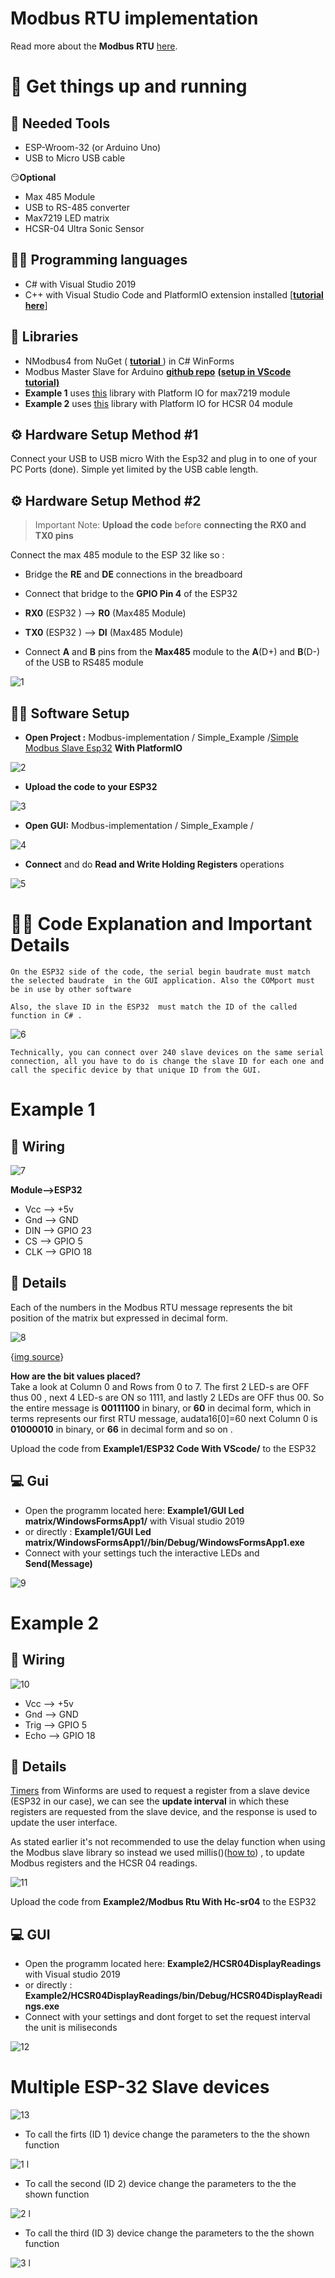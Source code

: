 # Modbus RTU implementation
Read more about the **Modbus RTU** [here](https://ozeki.hu/p_5854-modbus-rtu.html).

# 🏃 Get things up and running

## 🔧 Needed Tools

- ESP-Wroom-32 (or Arduino Uno)
- USB to Micro USB  cable


😏**Optional**

- Max 485 Module
- USB to RS-485 converter
- Max7219 LED matrix
- HCSR-04 Ultra Sonic Sensor

## 👨‍💻 Programming languages
- C# with Visual Studio 2019
-  C++ with Visual Studio Code  and PlatformIO extension installed [[**tutorial here**]](https://randomnerdtutorials.com/vs-code-platformio-ide-esp32-esp8266-arduino/) 

## 📖 Libraries 
- NModbus4 from NuGet ( [**tutorial** ](https://www.youtube.com/watch?v=ohaz_sPLp4Y)) in C# WinForms
- Modbus Master Slave for Arduino [**github repo**](https://github.com/smarmengol/Modbus-Master-Slave-for-Arduino) [**(setup in VScode tutorial)**](https://www.youtube.com/watch?v=EBlHNBNHESQ)
- **Example 1** uses  [this](https://github.com/MajicDesigns/MD_MAX72XX) library with Platform  IO for max7219 module
- **Example 2** uses  [this](https://github.com/gamegine/HCSR04-ultrasonic-sensor-lib) library with Platform  IO for HCSR 04 module


## ⚙️ Hardware Setup Method #1 
Connect your USB to USB micro With the Esp32 and plug in to one of your PC Ports  (done). Simple yet limited by the USB cable length.

## ⚙️ Hardware Setup Method #2 
> Important Note:  **Upload the code** before   **connecting the      RX0 and TX0 pins**

Connect  the max 485 module to the ESP 32 like so :
- Bridge the **RE** and **DE** connections in the breadboard

- Connect that bridge to the **GPIO Pin 4**  of the ESP32

- **RX0** (ESP32  ) --> **R0** (Max485 Module)

- **TX0**  (ESP32 ) -->  **DI**  (Max485 Module)

- Connect **A** and **B** pins from the **Max485** module to the 
**A**(D+) and **B**(D-) of the USB to RS485 module
  
![1](https://github.com/Vistx/Modbus-implementation/assets/123487221/85f57011-20ac-40f1-90e6-9c032bfc66f0)




## 🧑‍💻 Software Setup 

- **Open Project :**  Modbus-implementation / Simple_Example /[Simple Modbus Slave Esp32](https://github.com/Vistx/Modbus-implementation/tree/main/Simple_Example/Simple%20Modbus%20Slave%20Esp32)  **With PlatformIO**

![2](https://github.com/Vistx/Modbus-implementation/assets/123487221/56377312-3af0-402e-8b53-d0bbd5b95c5d)


- **Upload the code to your ESP32**

![3](https://github.com/Vistx/Modbus-implementation/assets/123487221/7b472964-d032-4bdb-a2b1-38461929dccf)

- **Open GUI:** Modbus-implementation / Simple_Example /
  
![4](https://github.com/Vistx/Modbus-implementation/assets/123487221/e38ac4a1-360c-4e29-ade4-a37a06e3633d)
   


- **Connect** and do **Read and Write Holding Registers** operations
  
![5](https://github.com/Vistx/Modbus-implementation/assets/123487221/86fbf0ba-6f60-4993-ac28-219f110f89db)



# 👨‍🏫 Code Explanation and Important Details 
`On the ESP32 side of the code, the serial begin baudrate must match  the selected baudrate  in the GUI application. Also the COMport must be in use by other software `

`Also, the slave ID in the ESP32  must match the ID of the called function in C# .  `

![6](https://github.com/Vistx/Modbus-implementation/assets/123487221/98ac7a25-4b0f-4e4b-9faf-67f876d6d29c)


 `Technically, you can connect over 240 slave devices on the same serial connection, all you have to do is change the slave ID for each one and call the specific device by that unique ID from the GUI.`






# Example 1

## 🔌 Wiring

![7](https://github.com/Vistx/Modbus-implementation/assets/123487221/2d882bd6-441d-4bcc-bee1-c2590ac118e1)



**Module-->ESP32**

- Vcc --> +5v
- Gnd --> GND
- DIN --> GPIO 23
- CS --> GPIO 5
- CLK --> GPIO 18


## 🔎 Details
Each of the numbers in the Modbus RTU message represents the bit position of the matrix but expressed in decimal form.

![8](https://github.com/Vistx/Modbus-implementation/assets/123487221/9350f605-493b-4b5a-8a62-1cbd16fb396b)

{[img source](https://randomnerdtutorials.com/guide-for-8x8-dot-matrix-max7219-with-arduino-pong-game/)}



**How are the bit values placed?** <br />
Take a look at Column 0 and Rows from 0 to 7. The first 2 LED-s are OFF thus 00 , next 4 LED-s are ON so 1111, and lastly 2 LEDs are OFF thus 00.
So the entire message is **00111100** in binary, or **60** in decimal form, which in terms represents our first RTU message, audata16[0]=60 next  Column 0 is **01000010** in binary, or **66** in decimal form and so on .

Upload the code from **Example1/ESP32 Code With VScode/** to the ESP32


## 💻 Gui 

- Open the programm located here:  **Example1/GUI Led matrix/WindowsFormsApp1/**  with Visual studio 2019 </br>
- or directly : **Example1/GUI Led matrix/WindowsFormsApp1//bin/Debug/WindowsFormsApp1.exe**
- Connect with your settings tuch the interactive LEDs  and **Send(Message)**

![9](https://github.com/Vistx/Modbus-implementation/assets/123487221/1703cf07-0235-4f30-8785-c20a3554e83b)



# Example 2

## 🔌 Wiring

![10](https://github.com/Vistx/Modbus-implementation/assets/123487221/37496fca-ecdc-4b10-b0d4-5d3340fc3271)


- Vcc --> +5v
- Gnd --> GND
- Trig --> GPIO 5
- Echo --> GPIO 18

## 🔎 Details 
 [Timers](https://www.youtube.com/watch?v=98c200lL-OY) from Winforms are used to request a register from a slave device (ESP32 in our case), we can see the **update interval** in which these registers are requested from the slave device, and the response is used to update the user interface.    

As stated earlier it's not recommended to use the delay function when using the Modbus slave library so instead we used millis()([how to](https://circuitdigest.com/microcontroller-projects/arduino-multitasking-using-millis-in-arduino#:~:text=To%20use%20the%20millis%28%29,unsigned%20long%20currentMillis%20=%20millis%28%29;)) , to update Modbus registers and the HCSR 04 readings.

![11](https://github.com/Vistx/Modbus-implementation/assets/123487221/3a42715a-2cd2-4c78-97a7-437a953c600c)


Upload the code from **Example2/Modbus Rtu With Hc-sr04** to the ESP32

## 💻 GUI
- Open the programm located here:  **Example2/HCSR04DisplayReadings**  with Visual studio 2019 </br>
- or directly : **Example2/HCSR04DisplayReadings/bin/Debug/HCSR04DisplayReadings.exe**
- Connect with your settings and dont forget to set the request interval the unit is miliseconds

![12](https://github.com/Vistx/Modbus-implementation/assets/123487221/8d2276f6-0aa4-427a-aea6-e064755be413)

# Multiple ESP-32 Slave devices

![13](https://github.com/Vistx/Modbus-implementation/assets/123487221/3cbc9467-56b8-4d83-b0ab-49f0ec257e42)

- To call the firts (ID 1) device change the parameters to the the shown function
  
![1 l](https://github.com/Vistx/Modbus-implementation/assets/123487221/f2ddfe25-a26b-4910-b4b7-9075b40c612a)

- To call the second (ID 2) device change the parameters to the the shown function

![2 l](https://github.com/Vistx/Modbus-implementation/assets/123487221/dd2da17c-2064-43bf-9051-7651f57f635a)

- To call the third (ID 3) device change the parameters to the the shown function

![3 l](https://github.com/Vistx/Modbus-implementation/assets/123487221/941e9ce2-39ac-49dd-8aa3-85235522f8e6)





